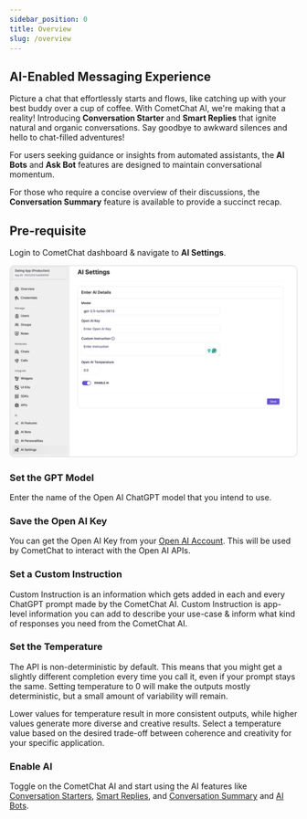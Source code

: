```yaml
---
sidebar_position: 0
title: Overview
slug: /overview
---
```


## AI-Enabled Messaging Experience

Picture a chat that effortlessly starts and flows, like catching up with your best buddy over a cup of coffee. With CometChat AI, we're making that a reality! Introducing **Conversation Starter** and **Smart Replies** that ignite natural and organic conversations. Say goodbye to awkward silences and hello to chat-filled adventures!

For users seeking guidance or insights from automated assistants, the **AI Bots** and **Ask Bot** features are designed to maintain conversational momentum.

For those who require a concise overview of their discussions, the **Conversation Summary** feature is available to provide a succinct recap.

## Pre-requisite

Login to CometChat dashboard & navigate to **AI Settings**.

![CometChat AI settings](./assets/cometchat-dashboard-ai-overview.png)

### Set the GPT Model

Enter the name of the Open AI ChatGPT model that you intend to use.

### Save the Open AI Key

You can get the Open AI Key from your [Open AI Account](https://platform.openai.com/account/api-keys). This will be used by CometChat to interact with the Open AI APIs.

### Set a Custom Instruction

Custom Instruction is an information which gets added in each and every ChatGPT prompt made by the CometChat AI. Custom Instruction is app-level information you can add to describe your use-case & inform what kind of responses you need from the CometChat AI.

### Set the Temperature

The API is non-deterministic by default. This means that you might get a slightly different completion every time you call it, even if your prompt stays the same. Setting temperature to 0 will make the outputs mostly deterministic, but a small amount of variability will remain.

Lower values for temperature result in more consistent outputs, while higher values generate more diverse and creative results. Select a temperature value based on the desired trade-off between coherence and creativity for your specific application.

### Enable AI

Toggle on the CometChat AI and start using the AI features like [Conversation Starters](./conversation-starter), [Smart Replies](./smart-replies), and [Conversation Summary](./conversation-summary) and [AI Bots](/ai/bots).

